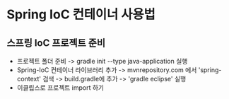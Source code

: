 # Spring IoC 컨테이너 사용법

## 스프링 IoC 프로젝트 준비 
- 프로젝트 폴더 준비
  -> gradle init --type java-application 실행
- Spring-IoC 컨테이너 라이브러리 추가
  -> mvnrepository.com 에서 'spring-context' 검색
  -> build.gradle에 추가
  -> 'gradle eclipse' 실행
- 이클립스로 프로젝트 import 하기